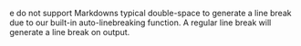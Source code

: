 e do not support Markdowns typical double-space to generate a line break due to our built-in auto-linebreaking function. A regular line break will generate a line break on output.
